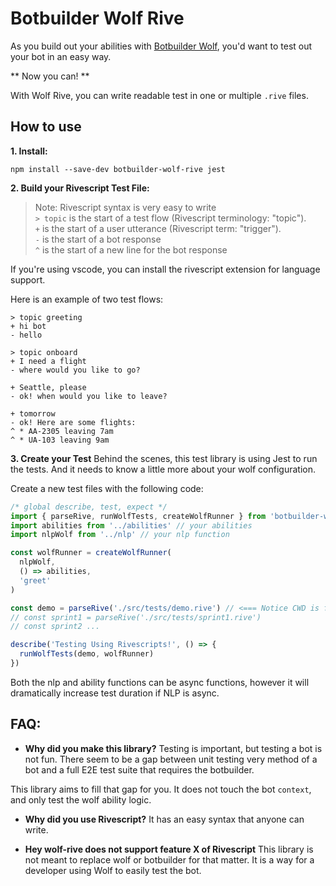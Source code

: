 # Botbuilder Wolf Rive

As you build out your abilities with [Botbuilder Wolf](https://github.com/great-lakes/botbuilder-wolf), you'd want to test out your bot in an easy way.

** Now you can! **

With Wolf Rive, you can write readable test in one or multiple `.rive` files.

## How to use

**1. Install:**

```
npm install --save-dev botbuilder-wolf-rive jest
```


**2. Build your Rivescript Test File:**
> Note: Rivescript syntax is very easy to write  
`> topic` is the start of a test flow (Rivescript terminology: "topic").  
`+` is the start of a user utterance (Rivescript term: "trigger").  
`-` is the start of a bot response  
`^` is the start of a new line for the bot response

If you're using vscode, you can install the rivescript extension for language support.

Here is an example of two test flows:
```
> topic greeting
+ hi bot
- hello

> topic onboard
+ I need a flight
- where would you like to go?

+ Seattle, please
- ok! when would you like to leave?

+ tomorrow
- ok! Here are some flights:
^ * AA-2305 leaving 7am
^ * UA-103 leaving 9am
```

**3. Create your Test**
Behind the scenes, this test library is using Jest to run the tests.
And it needs to know a little more about your wolf configuration.

Create a new test files with the following code:

```js
/* global describe, test, expect */
import { parseRive, runWolfTests, createWolfRunner } from 'botbuilder-wolf-rive'
import abilities from '../abilities' // your abilities
import nlpWolf from '../nlp' // your nlp function

const wolfRunner = createWolfRunner(
  nlpWolf,
  () => abilities,
  'greet'
)

const demo = parseRive('./src/tests/demo.rive') // <=== Notice CWD is from the project root
// const sprint1 = parseRive('./src/tests/sprint1.rive')
// const sprint2 ...

describe('Testing Using Rivescripts!', () => {
  runWolfTests(demo, wolfRunner)
})
```

Both the nlp and ability functions can be async functions, however it will dramatically increase test duration if NLP is async.

## FAQ:
* **Why did you make this library?**
Testing is important, but testing a bot is not fun.  There seem to be a gap between unit testing very method of a bot and a full E2E test suite that requires the botbuilder.

This library aims to fill that gap for you.  It does not touch the bot `context`, and only test the wolf ability logic.

* **Why did you use Rivescript?**
It has an easy syntax that anyone can write.

* **Hey wolf-rive does not support feature X of Rivescript**
This library is not meant to replace wolf or botbuilder for that matter.  It is a way for a developer using Wolf to easily test the bot.
